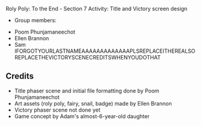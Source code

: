 Roly Poly: To the End - Section 7 Activity: Title and Victory screen design
* Group members:
- Poom Phunjamaneechot
- Ellen Brannon
- Sam IFORGOTYOURLASTNAMEAAAAAAAAAAAAAPLSREPLACEITHEREALSOREPLACETHEVICTORYSCENECREDITSWHENYOUDOTHAT

## Credits
- Title phaser scene and initial file formatting done by Poom Phunjamaneechot
- Art assets (roly poly, fairy, snail, badge) made by Ellen Brannon
- Victory phaser scene not done yet
- Game concept by Adam's almost-6-year-old daughter